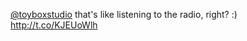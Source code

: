 <a href="http://twitter.com/toyboxstudio">@toyboxstudio</a> that's like listening to the radio, right? :) <a href="http://t.co/KJEUoWlh">http://t.co/KJEUoWlh</a>
